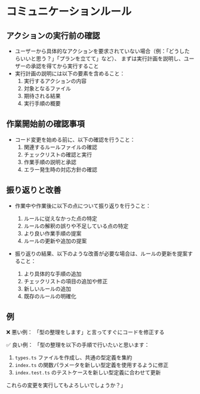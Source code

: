 # コミュニケーションルール

## アクションの実行前の確認

- ユーザーから具体的なアクションを要求されていない場合（例：「どうしたらいいと思う？」「プランを立てて」など）、
  まずは実行計画を説明し、ユーザーの承認を得てから実行すること
- 実行計画の説明には以下の要素を含めること：
  1. 実行するアクションの内容
  2. 対象となるファイル
  3. 期待される結果
  4. 実行手順の概要

## 作業開始前の確認事項

- コード変更を始める前に、以下の確認を行うこと：
  1. 関連するルールファイルの確認
  2. チェックリストの確認と実行
  3. 作業手順の説明と承認
  4. エラー発生時の対応方針の確認

## 振り返りと改善

- 作業中や作業後に以下の点について振り返りを行うこと：
  1. ルールに従えなかった点の特定
  2. ルールの解釈の誤りや不足している点の特定
  3. より良い作業手順の提案
  4. ルールの更新や追加の提案

- 振り返りの結果、以下のような改善が必要な場合は、ルールの更新を提案すること：
  1. より具体的な手順の追加
  2. チェックリストの項目の追加や修正
  3. 新しいルールの追加
  4. 既存のルールの明確化

## 例

❌ 悪い例：
「型の整理をします」と言ってすぐにコードを修正する

✅ 良い例：
「型の整理を以下の手順で行いたいと思います：

1. `types.ts` ファイルを作成し、共通の型定義を集約
2. `index.ts` の関数パラメータを新しい型定義を使用するように修正
3. `index.test.ts` のテストケースを新しい型定義に合わせて更新

これらの変更を実行してもよろしいでしょうか？」 
